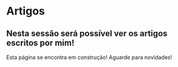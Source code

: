 # Artigos

## Nesta sessão será possível ver os artigos escritos por mim!

Esta página se encontra em construção! Aguarde para novidades!